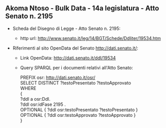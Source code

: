## Akoma Ntoso - Bulk Data - 14a legislatura - Atto Senato n. 2195 ##

* Scheda del Disegno di Legge - Atto Senato n. 2195:
	* http url: http://www.senato.it/leg/14/BGT/Schede/Ddliter/19534.htm

* Riferimenti al sito OpenData del Senato http://dati.senato.it/:
	* Link OpenData: http://dati.senato.it/ddl/19534
	* Query SPARQL per i documenti relativi all'Atto Senato:

        PREFIX osr: <http://dati.senato.it/osr/>  
		SELECT DISTINCT ?testoPresentato ?testoApprovato  
		WHERE  
		{  
		    ?ddl a osr:Ddl.  
		    ?ddl osr:idFase 2195 .  
		    OPTIONAL { ?ddl osr:testoPresentato ?testoPresentato }  
		    OPTIONAL { ?ddl osr:testoApprovato ?testoApprovato }  
		}
		